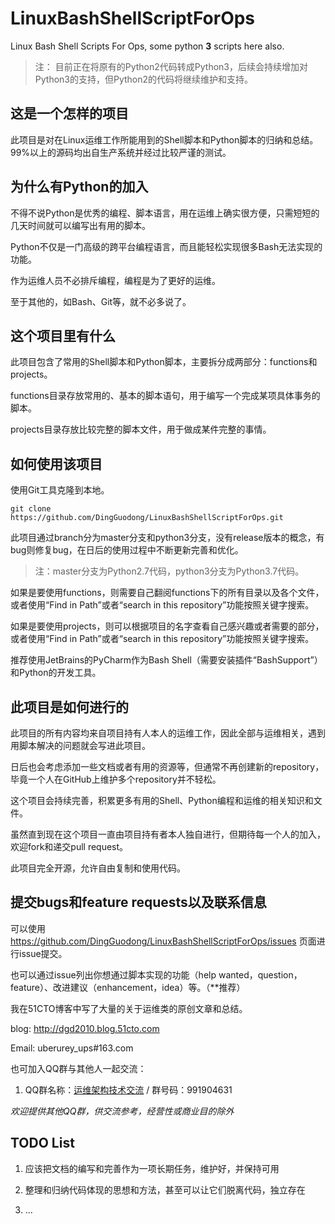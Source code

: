 LinuxBashShellScriptForOps
================
Linux Bash Shell Scripts For Ops, some python **3** scripts here also.

> 注： 目前正在将原有的Python2代码转成Python3，后续会持续增加对Python3的支持，但Python2的代码将继续维护和支持。

## 这是一个怎样的项目
此项目是对在Linux运维工作所能用到的Shell脚本和Python脚本的归纳和总结。
99%以上的源码均出自生产系统并经过比较严谨的测试。

## 为什么有Python的加入
不得不说Python是优秀的编程、脚本语言，用在运维上确实很方便，只需短短的几天时间就可以编写出有用的脚本。

Python不仅是一门高级的跨平台编程语言，而且能轻松实现很多Bash无法实现的功能。

作为运维人员不必排斥编程，编程是为了更好的运维。

至于其他的，如Bash、Git等，就不必多说了。

## 这个项目里有什么
此项目包含了常用的Shell脚本和Python脚本，主要拆分成两部分：functions和projects。

functions目录存放常用的、基本的脚本语句，用于编写一个完成某项具体事务的脚本。

projects目录存放比较完整的脚本文件，用于做成某件完整的事情。

## 如何使用该项目
使用Git工具克隆到本地。

```
git clone https://github.com/DingGuodong/LinuxBashShellScriptForOps.git
```

此项目通过branch分为master分支和python3分支，没有release版本的概念，有bug则修复bug，在日后的使用过程中不断更新完善和优化。

> 注：master分支为Python2.7代码，python3分支为Python3.7代码。

如果是要使用functions，则需要自己翻阅functions下的所有目录以及各个文件，
或者使用“Find in Path”或者“search in this repository”功能按照关键字搜索。

如果是要使用projects，则可以根据项目的名字查看自己感兴趣或者需要的部分，
或者使用“Find in Path”或者“search in this repository”功能按照关键字搜索。

推荐使用JetBrains的PyCharm作为Bash Shell（需要安装插件“BashSupport”）和Python的开发工具。

## 此项目是如何进行的
此项目的所有内容均来自项目持有人本人的运维工作，因此全部与运维相关，遇到用脚本解决的问题就会写进此项目。

日后也会考虑添加一些文档或者有用的资源等，但通常不再创建新的repository，毕竟一个人在GitHub上维护多个repository并不轻松。

这个项目会持续完善，积累更多有用的Shell、Python编程和运维的相关知识和文件。

虽然直到现在这个项目一直由项目持有者本人独自进行，但期待每一个人的加入，欢迎fork和递交pull request。

此项目完全开源，允许自由复制和使用代码。

## 提交bugs和feature requests以及联系信息
可以使用 https://github.com/DingGuodong/LinuxBashShellScriptForOps/issues 页面进行issue提交。

也可以通过issue列出你想通过脚本实现的功能（help wanted，question，feature）、改进建议（enhancement，idea）等。（**推荐）

我在51CTO博客中写了大量的关于运维类的原创文章和总结。

blog: http://dgd2010.blog.51cto.com

Email: uberurey_ups#163.com

也可加入QQ群与其他人一起交流：

1. QQ群名称：[运维架构技术交流](https://jq.qq.com/?_wv=1027&k=52fjL0z) / 群号码：991904631

*欢迎提供其他QQ群，供交流参考，经营性或商业目的除外*

## TODO List

1. 应该把文档的编写和完善作为一项长期任务，维护好，并保持可用

2. 整理和归纳代码体现的思想和方法，甚至可以让它们脱离代码，独立存在

3. ...
